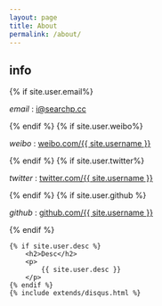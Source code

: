 ```yaml
---
layout: page
title: About
permalink: /about/
---
```

<div class="about">
	<h2>info</h2>
	{% if site.user.email%}
	<p>
		<em>email</em> : <a href="mailto:{{ site.user.email }}">i@searchp.cc</a>
	</p>
	{% endif %}
	{% if site.user.weibo%}
	<p>
		<em>weibo</em> : <a href="{{ site.user.weibo }}">weibo.com/{{ site.username }}</a>
	</p>
	{% endif %}
	{% if site.user.twitter%}
	<p>
		<em>twitter</em> : <a href="{{ site.user.twitter }}">twitter.com/{{ site.username }}</a>
	</p>
	{% endif %}
	{% if site.user.github %}
	<p>
		<em>github</em> : <a href="{{ site.user.github}} ">github.com/{{ site.username }}</a>
	</p>
	{% endif %}

	{% if site.user.desc %}
		<h2>Desc</h2>
		<p>
			{{ site.user.desc }}
		</p>
	{% endif %}
	{% include extends/disqus.html %}
</div>

